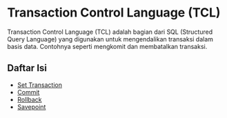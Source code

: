 # Transaction Control Language (TCL)

Transaction Control Language (TCL) adalah bagian dari SQL (Structured Query Language) yang digunakan untuk mengendalikan transaksi dalam basis data. Contohnya seperti mengkomit dan membatalkan transaksi.

## Daftar Isi

- <a href="SET_TRANSACTION.md">Set Transaction</a>
- <a href="COMMIT.md">Commit</a>
- <a href="ROLLBACK.md">Rollback</a>
- <a href="SAVEPOINT.md">Savepoint</a>
